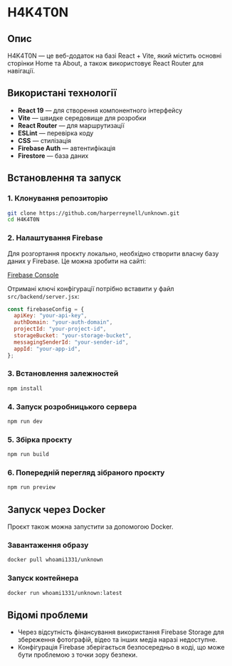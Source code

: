# H4K4T0N

## Опис
H4K4T0N — це веб-додаток на базі React + Vite, який містить основні сторінки Home та About, а також використовує React Router для навігації.

## Використані технології
- **React 19** — для створення компонентного інтерфейсу
- **Vite** — швидке середовище для розробки
- **React Router** — для маршрутизації
- **ESLint** — перевірка коду
- **CSS** — стилізація
- **Firebase Auth** — автентифікація
- **Firestore** — база даних

## Встановлення та запуск
### 1. Клонування репозиторію
```sh
git clone https://github.com/harperreynell/unknown.git
cd H4K4T0N
```

### 2. Налаштування Firebase
Для розгортання проєкту локально, необхідно створити власну базу даних у Firebase. Це можна зробити на сайті:

[Firebase Console](https://console.firebase.google.com/)

Отримані ключі конфігурації потрібно вставити у файл `src/backend/server.jsx`:
```js
const firebaseConfig = {
  apiKey: "your-api-key",
  authDomain: "your-auth-domain",
  projectId: "your-project-id",
  storageBucket: "your-storage-bucket",
  messagingSenderId: "your-sender-id",
  appId: "your-app-id",
};
```

### 3. Встановлення залежностей
```sh
npm install
```

### 4. Запуск розробницького сервера
```sh
npm run dev
```

### 5. Збірка проєкту
```sh
npm run build
```

### 6. Попередній перегляд зібраного проєкту
```sh
npm run preview
```

## Запуск через Docker
Проєкт також можна запустити за допомогою Docker.

### Завантаження образу
```sh
docker pull whoami1331/unknown
```

### Запуск контейнера
```sh
docker run whoami1331/unknown:latest
```

## Відомі проблеми
- Через відсутність фінансування використання Firebase Storage для збереження фотографій, відео та інших медіа наразі недоступне.
- Конфігурація Firebase зберігається безпосередньо в коді, що може бути проблемою з точки зору безпеки.

